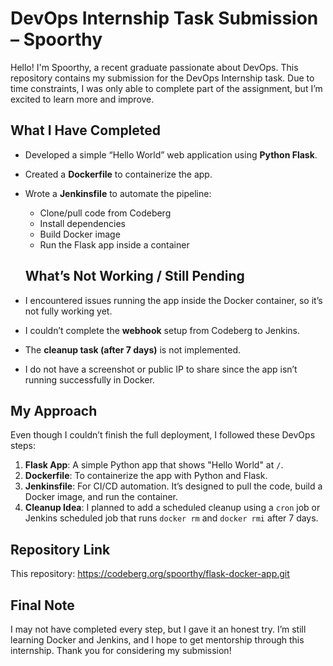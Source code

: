 # DevOps Internship Task Submission – Spoorthy

Hello! I'm Spoorthy, a recent graduate passionate about DevOps. This repository contains my submission for the DevOps Internship task. Due to time constraints, I was only able to complete part of the assignment, but I’m excited to learn more and improve.


## What I Have Completed

- Developed a simple “Hello World” web application using **Python Flask**.
- Created a **Dockerfile** to containerize the app.
- Wrote a **Jenkinsfile** to automate the pipeline:
  - Clone/pull code from Codeberg
  - Install dependencies
  - Build Docker image
  - Run the Flask app inside a container

  ## What’s Not Working / Still Pending

- I encountered issues running the app inside the Docker container, so it’s not fully working yet.
- I couldn’t complete the **webhook** setup from Codeberg to Jenkins.
- The **cleanup task (after 7 days)** is not implemented.
- I do not have a screenshot or public IP to share since the app isn’t running successfully in Docker.

## My Approach

Even though I couldn’t finish the full deployment, I followed these DevOps steps:

1. **Flask App**: A simple Python app that shows "Hello World" at `/`.
2. **Dockerfile**: To containerize the app with Python and Flask.
3. **Jenkinsfile**: For CI/CD automation. It’s designed to pull the code, build a Docker image, and run the container.
4. **Cleanup Idea**: I planned to add a scheduled cleanup using a `cron` job or Jenkins scheduled job that runs `docker rm` and `docker rmi` after 7 days.

## Repository Link

This repository: https://codeberg.org/spoorthy/flask-docker-app.git


## Final Note

I may not have completed every step, but I gave it an honest try. I’m still learning Docker and Jenkins, and I hope to get mentorship through this internship. Thank you for considering my submission!

